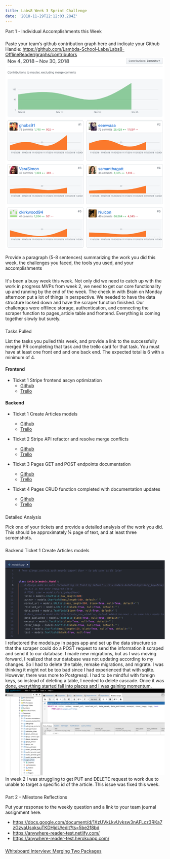 ```yaml
---
title: Labs8 Week 3 Sprint Challenge
date: '2018-11-29T22:12:03.284Z'
---
```


Part 1 - Individual Accomplishments this Week

###

Paste your team’s github contribution graph here and indicate your Github Handle:
https://github.com/Lambda-School-Labs/Labs8-OfflineReader/graphs/contributors
![Contribution Graph](contribution.png)

Provide a paragraph (5-8 sentences) summarizing the work you did this week, the challenges you faced, the tools you used, and your accomplishments

###

It's been a busy week this week. Not only did we need to catch up with the work in progress MVPs from week 2, we need to get our core functionality up and running by the end of the week.
The check in with Brain on Monday afternoon put a lot of things in perspective. We needed to have the data structure locked down and have the scraper function finished. Our challenges were offlince storage, authentication, and connecting the scraper function to pages_article table and frontend. Everything is coming together slowly but surely.

###

Tasks Pulled

List the tasks you pulled this week, and provide a link to the successfully merged PR completing that task and the trello card for that task. You must have at least one front end and one back end. The expected total is 6 with a minimum of 4.

#### Frontend

- Ticket 1 Stripe frontend ascyn optimization
  - [Github](https://github.com/Lambda-School-Labs/Labs8-OfflineReader/pull/70)
  - [Trello](https://trello.com/c/5JWLs6Rr)

#### Backend

- Ticket 1 Create Articles models

  - [Github](https://github.com/Lambda-School-Labs/Labs8-OfflineReader/pull/79)
  - [Trello](https://trello.com/c/nyy1KXJH)

- Ticket 2 Stripe API refactor and resolve merge conflicts

  - [Github](https://github.com/Lambda-School-Labs/Labs8-OfflineReader/pull/64)
  - [Trello](https://trello.com/c/ePP18GFt)

- Ticket 3 Pages GET and POST endpoints documentation

  - [Github](https://github.com/Lambda-School-Labs/Labs8-OfflineReader/pull/60)
  - [Trello](https://trello.com/c/RoXDX3cC)

- Ticket 4 Pages CRUD function completed with documentation updates
  - [Github](https://github.com/Lambda-School-Labs/Labs8-OfflineReader/pull/84)
  - [Trello](https://trello.com/c/lKzYA2sc)

###

Detailed Analysis

Pick one of your tickets and provide a detailed analysis of the work you did. This should be approximately ¼ page of text, and at least three screenshots.

###

Backend Ticket 1 Create Articles models

###

![models.py](models.png)
I refactored the models.py in pages app and set up the data structure so that the scraper could do a POST request to send the information it scraped and send it to our database. I made new migrations, but as I was moving forward, I realized that our database was not updating according to my changes. So I had to delete the table, remake migrations, and migrate. I was thinking it might not be too bad since I had experienced that with sqlite. However, there was more to Postgresql. I had to be mindful with foreign keys, so instead of deleting a table, I needed to delete cascade. Once it was done, everything started fall into places and I was gaining momentum.
![postgresql](postgres.png)
In week 2 I was struggling to get PUT and DELETE request to work due to unable to target a specific id of the article. This issue was fixed this week.

###

Part 2 - Milestone Reflections

Put your response to the weekly question and a link to your team journal assignment here.

- https://docs.google.com/document/d/1XzUVkLkvUvksw3nAFLcz3RKa7zGzvaUsoksuTKDHjdU/edit?ts=5be2f8bd
- https://anywhere-reader-test.netlify.com/
- https://anywhere-reader-test.herokuapp.com/

###

[Whiteboard Interview: Merging Two Packages](https://youtu.be/mjiEI0qIOsU)
